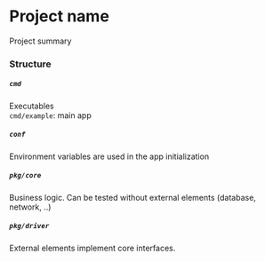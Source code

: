 # Project name
Project summary

### Structure

##### `cmd`
Executables  
`cmd/example`: main app

##### `conf`
Environment variables are used in the app initialization

##### `pkg/core`
Business logic. Can be tested without external elements
(database, network, ..)

##### `pkg/driver`
External elements implement core interfaces.